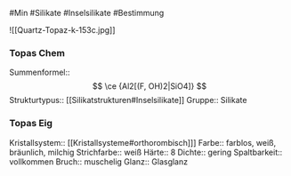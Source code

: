 #Min #Silikate #Inselsilikate #Bestimmung 

![[Quartz-Topaz-k-153c.jpg]]

### Topas Chem

Summenformel:: $$ \ce {Al2[(F, OH)2|SiO4]} $$
Strukturtypus:: [[Silikatstrukturen#Inselsilikate]]
Gruppe:: Silikate
<!--ID: 1705934303139-->


### Topas Eig

Kristallsystem:: [[Kristallsysteme#orthorombisch]]]
Farbe:: farblos, weiß, bräunlich, milchig
Strichfarbe:: weiß
Härte:: 8
Dichte:: gering
Spaltbarkeit:: vollkommen 
Bruch:: muschelig
Glanz:: Glasglanz
<!--ID: 1705934303144-->



